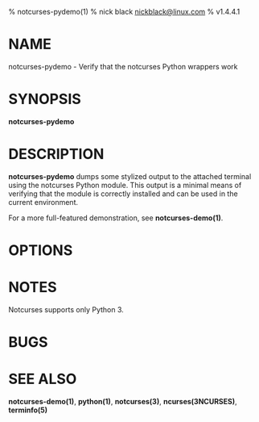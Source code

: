 % notcurses-pydemo(1)
% nick black <nickblack@linux.com>
% v1.4.4.1

# NAME

notcurses-pydemo - Verify that the notcurses Python wrappers work

# SYNOPSIS

**notcurses-pydemo**

# DESCRIPTION

**notcurses-pydemo** dumps some stylized output to the attached terminal using
the notcurses Python module. This output is a minimal means of verifying that
the module is correctly installed and can be used in the current environment.

For a more full-featured demonstration, see **notcurses-demo(1)**.

# OPTIONS

# NOTES

Notcurses supports only Python 3.

# BUGS

# SEE ALSO

**notcurses-demo(1)**,
**python(1)**,
**notcurses(3)**,
**ncurses(3NCURSES)**,
**terminfo(5)**
